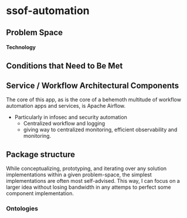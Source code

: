 # ssof-automation

## Problem Space

#### Technology 

### 

## Conditions that Need to Be Met

## Service / Workflow Architectural Components
The core of this app, as is the core of a behemoth multitude of workflow automation apps and services, is Apache Airflow. 
- Particularly in infosec and security automation
  - Centralized workflow and logging
  - giving way to centralized monitoring, efficient observability and monitoring. 

## Package structure
While conceptualizing, prototyping, and iterating over any solution implementations within a given problem-space, the simplest implementations are often most self-advised. This way, I can focus on a larger idea without losing bandwidth in any attemps to perfect some component implementation. 

### Ontologies